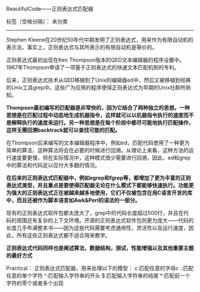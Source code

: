 ﻿BeautifulCode——正则表达式匹配器

标签（空格分隔）： 未分类

---
Stephen Kleene在20世纪50年代中期发明了正则表达式，用来作为有限自动机的表示法，事实上，正则表达式与其所表示的有限自动机是等价的。

正则表达式最初出现在Ken Thompson版本的QED文本编辑器的程序设置中。1967年Thompson申请了一项基于正则表达式的快速文本匹配机制的专利。

后来，正则表达式技术从QED移植到了Unix的编辑器ed中，然后又被移植到经典的Unix工具grep中。这些广为应用的程序使得正则表达式为早期的Unix社群所熟知。

**Thompson最初编写的匹配器是非常快的，因为它结合了两种独立的思想。一种思想是在匹配过程中动态地生成机器指令，这样就可以以机器指令执行的速度而不是解释执行的速度来运行。另一种思想是在每个阶段中都尽可能地执行匹配操作，这样无需回溯backtrack就可以查找可能的匹配。**

在Thompson后来编写的文本编辑器程序中，例如ed，匹配代码使用了一种更为简单的算法，这种算法将会在必要的时候进行回溯。从理论上来看，这种方法的运行速度要更慢，但在实际情况中，这种模式很少需要进行回溯，因此，ed和grep中的算法和代码足以应付大多数的情况。

**在后来的正则表达式匹配器中，例如egrep和fgrep等，都增加了更为丰富的正则表达式类型，并且重点是要使得匹配器无论在什么模式下都能够快速执行。功能更为强大的正则表达式正在被越来越多地使用，它们不仅被包含在用C语言开发的库中，而且还被作为脚本语言如Awk&Perl的语法的一部分。**

现有的正则表达式软件包都太庞大了，grep中的代码长度超过500行，并且在代码的周围还有复杂的上下文环境。开源的正则表达式软件包则更为庞大——代码的长度几乎布满整本书——因为这些代码需要考虑通用性，灵活性以及运行速度，因此，所有这些正则表达式都不适合用来教学。

**正则表达式代码同样也是阐述算法，数据结构，测试，性能增强以及其他重要主题的最好方式**

Practical：
正则表达式匹配器，用来处理以下的模型：
c:匹配任意的字母c
.:匹配任意的单个字符
^:匹配输入字符串的开头
$:匹配输入字符串的结尾
*:匹配前一个字符的零个或者多个出现







